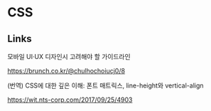 # CSS


## Links

모바일 UI·UX 디자인시 고려해야 할 가이드라인 

https://brunch.co.kr/@chulhochoiucj0/8

(번역) CSS에 대한 깊은 이해: 폰트 매트릭스, line-height와 vertical-align

https://wit.nts-corp.com/2017/09/25/4903
